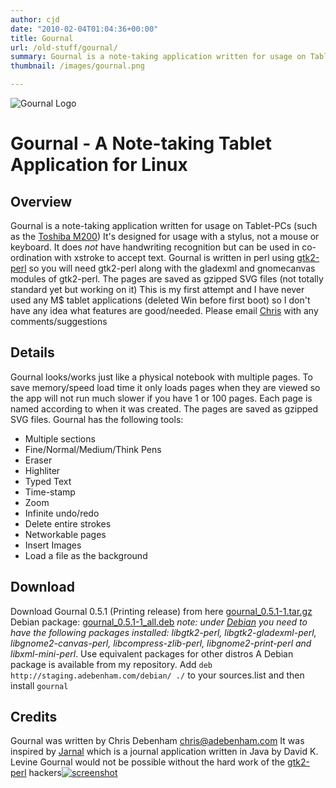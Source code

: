 ```yaml
---
author: cjd
date: "2010-02-04T01:04:36+00:00"
title: Gournal
url: /old-stuff/gournal/
summary: Gournal is a note-taking application written for usage on Tablet-PCs
thumbnail: /images/gournal.png

---
```

![Gournal Logo](/files/gournal/gournal.png)

# Gournal - A Note-taking Tablet Application for Linux

## Overview

Gournal is a note-taking application written for usage on Tablet-PCs (such as the [Toshiba M200](../laptop/toshiba_m200.html))
It's designed for usage with a stylus, not a mouse or keyboard.
It does _not_ have handwriting recognition but can be used in co-ordination with xstroke to accept text.
Gournal is written in perl using [gtk2-perl](http://gtk2-perl.sourceforge.net/) so you will need gtk2-perl along with the gladexml and gnomecanvas modules of gtk2-perl.
The pages are saved as gzipped SVG files (not totally standard yet but working on it)
This is my first attempt and I have never used any M$ tablet applications (deleted Win before first boot) so I don't have any idea what features are good/needed. Please email [Chris](mailto:chris@adebenham.com) with any comments/suggestions

## Details

Gournal looks/works just like a physical notebook with multiple pages.
To save memory/speed load time it only loads pages when they are viewed so the app will not run much slower if you have 1 or 100 pages.
Each page is named according to when it was created.
The pages are saved as gzipped SVG files.
Gournal has the following tools:

- Multiple sections
- Fine/Normal/Medium/Think Pens
- Eraser
- Highliter
- Typed Text
- Time-stamp
- Zoom
- Infinite undo/redo
- Delete entire strokes
- Networkable pages
- Insert Images
- Load a file as the background

## Download

Download Gournal 0.5.1 (Printing release) from here [gournal\_0.5.1-1.tar.gz](/debian/gournal_0.5.1-1.tar.gz)
Debian package: [gournal\_0.5.1-1\_all.deb](/debian/gournal_0.5.1-1_all.deb) _note: under [Debian](http://www.debian.org/) you need to have the following packages installed: libgtk2-perl, libgtk2-gladexml-perl, libgnome2-canvas-perl, libcompress-zlib-perl, libgnome2-print-perl and libxml-mini-perl_. Use equivalent packages for other distros
A Debian package is available from my repository. Add ```deb http://staging.adebenham.com/debian/ ./``` to your sources.list and then install ```gournal```

## Credits

Gournal was written by Chris Debenham [<chris@adebenham.com>](mailto:chris@adebenham.com)
It was inspired by [Jarnal](http://www.dklevine.com/general/software/tc1000/jarnal.htm) which is a journal application written in Java by David K. Levine
Gournal would not be possible without the hard work of the [gtk2-perl](http://gtk2-perl.sourceforge.net/) hackers[![screenshot](/files/gournal/gournal-small.jpg)](/files/gournal/gournal-large.png)
